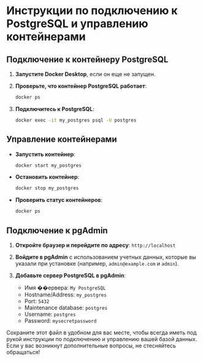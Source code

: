 # Инструкции по подключению к PostgreSQL и управлению контейнерами

## Подключение к контейнеру PostgreSQL

1. **Запустите Docker Desktop**, если он еще не запущен.

2. **Проверьте, что контейнер PostgreSQL работает**:

   ```bash
   docker ps
   ```

3. **Подключитесь к PostgreSQL**:

   ```bash
   docker exec -it my_postgres psql -U postgres
   ```

## Управление контейнерами

- **Запустить контейнер**:

  ```bash
  docker start my_postgres
  ```

- **Остановить контейнер**:

  ```bash
  docker stop my_postgres
  ```

- **Проверить статус контейнеров**:

  ```bash
  docker ps
  ```

## Подключение к pgAdmin

1. **Откройте браузер и перейдите по адресу**: `http://localhost`

2. **Войдите в pgAdmin** с использованием учетных данных, которые вы указали при установке (например, `admin@example.com` и `admin`).

3. **Добавьте сервер PostgreSQL в pgAdmin**:
   - Имя ��ервера: `My PostgreSQL`
   - Hostname/Address: `my_postgres`
   - Port: `5432`
   - Maintenance database: `postgres`
   - Username: `postgres`
   - Password: `mysecretpassword`

Сохраните этот файл в удобном для вас месте, чтобы всегда иметь под рукой инструкции по подключению и управлению вашей базой данных. Если у вас возникнут дополнительные вопросы, не стесняйтесь обращаться!
